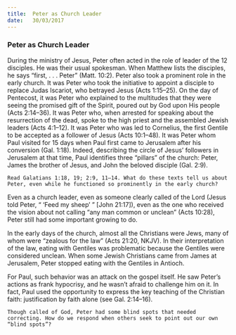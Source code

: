 ```yaml
---
title:  Peter as Church Leader
date:   30/03/2017
---
```


### Peter as Church Leader

During the ministry of Jesus, Peter often acted in the role of leader of the 12 disciples. He was their usual spokesman. When Matthew lists the disciples, he says “first, . . . Peter” (Matt. 10:2). Peter also took a prominent role in the early church. It was Peter who took the initiative to appoint a disciple to replace Judas Iscariot, who betrayed Jesus (Acts 1:15–25). On the day of Pentecost, it was Peter who explained to the multitudes that they were seeing the promised gift of the Spirit, poured out by God upon His people (Acts 2:14–36). It was Peter who, when arrested for speaking about the resurrection of the dead, spoke to the high priest and the assembled Jewish leaders (Acts 4:1–12). It was Peter who was led to Cornelius, the first Gentile to be accepted as a follower of Jesus (Acts 10:1–48). It was Peter whom Paul visited for 15 days when Paul first came to Jerusalem after his conversion (Gal. 1:18). Indeed, describing the circle of Jesus’ followers in Jerusalem at that time, Paul identifies three “pillars” of the church: Peter, James the brother of Jesus, and John the beloved disciple (Gal. 2:9).

`Read Galatians 1:18, 19; 2:9, 11–14. What do these texts tell us about Peter, even while he functioned so prominently in the early church?` 

Even as a church leader, even as someone clearly called of the Lord (Jesus told Peter, “ ‘Feed my sheep’ ” [John 21:17]), even as the one who received the vision about not calling “any man common or unclean” (Acts 10:28), Peter still had some important growing to do. 

In the early days of the church, almost all the Christians were Jews, many of whom were “zealous for the law” (Acts 21:20, NKJV). In their interpretation of the law, eating with Gentiles was problematic because the Gentiles were considered unclean. When some Jewish Christians came from James at Jerusalem, Peter stopped eating with the Gentiles in Antioch. 

For Paul, such behavior was an attack on the gospel itself. He saw Peter’s actions as frank hypocrisy, and he wasn’t afraid to challenge him on it. In fact, Paul used the opportunity to express the key teaching of the Christian faith: justification by faith alone (see Gal. 2:14–16).

`Though called of God, Peter had some blind spots that needed correcting. How do we respond when others seek to point out our own “blind spots”?` 